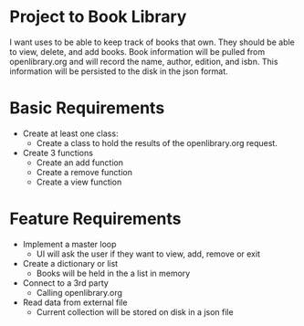 # Project to Book Library

I want uses to be able to keep track of books that own. They should be able to view, delete, and add books. Book information will be pulled from openlibrary.org and will record the name, author, edition, and isbn. This information will be persisted to the disk in the json format.

# Basic Requirements

* Create at least one class: 
  * Create a class to hold the results of the openlibrary.org request. 
* Create 3 functions
  * Create an add function
  * Create a remove function
  * Create a view function

# Feature Requirements

* Implement a master loop
  * UI will ask the user if they want to view, add, remove or exit
* Create a dictionary or list
  * Books will be held in the a list in memory
* Connect to a 3rd party
  * Calling openlibrary.org
* Read data from external file
  * Current collection will be stored on disk in a json file
